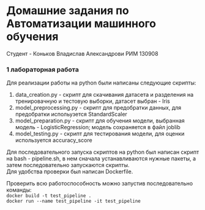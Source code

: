 # Домашние задания по Автоматизации машинного обучения

Студент - Коньков Владислав Александрови РИМ 130908

### 1 лабораторная работа

Для реализации работы на python были написаны следующие скрипты:
1. data_creation.py - скрипт для скачивания датасета
и разделения на тренировачную и тестовую выборки, датасет выбран - Iris  
2. model_preprocessing.py - скрипт для предобратки данных, для предобратки испольузется StandardScaler  
3. model_preparation.py - скрипт для обучения модели, выбранная модель - LogisticRegression; модель сохраняется в файл joblib
4. model_testing.py - скрипт для тестирования модели, для оценки используется accuracy_score  

Для последовательного запуска скриптов на python был написан скрипт на bash - pipeline.sh,
в нем сначала устанавливаются нужные пакеты, а затем последовательно запускаются скрипты.  
Для удобства проверки был написан Dockerfile.

Проверить всю работоспособность можно запустив последовательно команды:   
```docker build -t test_pipeline .```  
```docker run --name test_pipeline -it test_pipeline```

